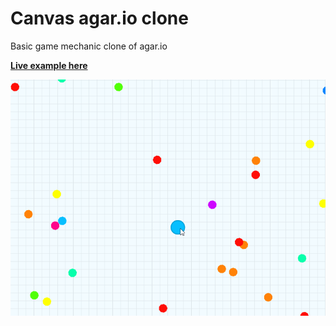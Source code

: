 # Canvas agar.io clone

Basic game mechanic clone of agar.io

**[Live example here](https://donwilson.github.io/agario-clone/)**

![Preview of Agario Clone](preview.png?raw=true "Preview")